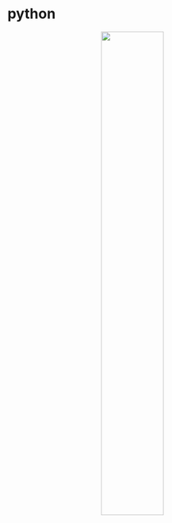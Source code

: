 # python

<p align = "center">
  <img src="https://github.com/atanu3000/college_assignments_python/blob/main/coding_shots/robot.png" width="50%">
</p>
